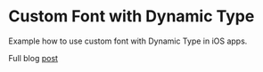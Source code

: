 # Custom Font with Dynamic Type

Example how to use custom font with Dynamic Type in iOS apps.

Full blog [post](https://kristaps.me/custom-font-dynamic-type/)